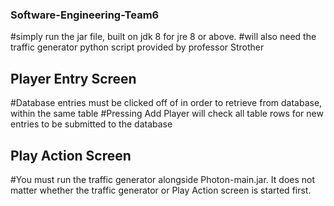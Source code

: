 ### Software-Engineering-Team6

#simply run the jar file, built on jdk 8 for jre 8 or above.
#will also need the traffic generator python script provided by professor Strother

## Player Entry Screen

#Database entries must be clicked off of in order to retrieve from database, within the same table
#Pressing Add Player will check all table rows for new entries to be submitted to the database


## Play Action Screen

#You must run the traffic generator alongside Photon-main.jar.  It does not matter whether the traffic generator or Play Action screen is started first.
